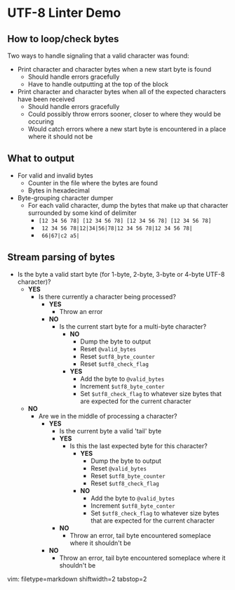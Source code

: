 # UTF-8 Linter Demo #

## How to loop/check bytes ##
Two ways to handle signaling that a valid character was found:
- Print character and character bytes when a new start byte is found
  - Should handle errors gracefully
  - Have to handle outputting at the top of the block
- Print character and character bytes when all of the expected characters have
  been received
  - Should handle errors gracefully
  - Could possibly throw errors sooner, closer to where they would be occuring
  - Would catch errors where a new start byte is encountered in a place where
    it should not be

## What to output ##
- For valid and invalid bytes
  - Counter in the file where the bytes are found
  - Bytes in hexadecimal
- Byte-grouping character dumper
  - For each valid character, dump the bytes that make up that character
    surrounded by some kind of delimiter
    - `[12 34 56 78] [12 34 56 78] [12 34 56 78] [12 34 56 78]`
    - ` 12 34 56 78|12|34|56|78|12 34 56 78|12 34 56 78|`
    - ` 66|67|c2 a5|`


## Stream parsing of bytes ##
- Is the byte a valid start byte (for 1-byte, 2-byte, 3-byte or 4-byte UTF-8
  character)?
  - **YES**
    - Is there currently a character being processed?
      - **YES**
          - Throw an error
      - **NO**
        - Is the current start byte for a multi-byte character?
          - **NO**
            - Dump the byte to output
            - Reset `@valid_bytes`
            - Reset `$utf8_byte_counter`
            - Reset `$utf8_check_flag`
          - **YES**
            - Add the byte to `@valid_bytes`
            - Increment `$utf8_byte_conter`
            - Set `$utf8_check_flag` to whatever size bytes that are expected
              for the current character
  - **NO**
    - Are we in the middle of processing a character?
      - **YES**
        - Is the current byte a valid 'tail' byte 
        - **YES**
          - Is this the last expected byte for this character?
            - **YES** 
              - Dump the byte to output
              - Reset `@valid_bytes`
              - Reset `$utf8_byte_counter`
              - Reset `$utf8_check_flag`
            - **NO**
              - Add the byte to `@valid_bytes`
              - Increment `$utf8_byte_conter`
              - Set `$utf8_check_flag` to whatever size bytes that are expected
                for the current character
        - **NO**
          - Throw an error, tail byte encountered someplace where it shouldn't
            be
      - **NO**
        - Throw an error, tail byte encountered someplace where it shouldn't
          be


vim: filetype=markdown shiftwidth=2 tabstop=2
